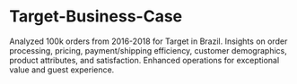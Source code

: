 # Target-Business-Case
Analyzed 100k orders from 2016-2018 for Target in Brazil. Insights on order processing, pricing, payment/shipping efficiency, customer demographics, product attributes, and satisfaction. Enhanced operations for exceptional value and guest experience.

